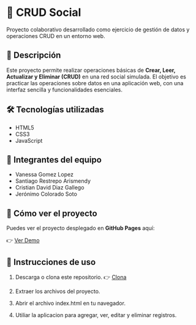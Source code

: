 # 📱 CRUD Social

Proyecto colaborativo desarrollado como ejercicio de gestión de datos y operaciones CRUD en un entorno web.

## 📌 Descripción

Este proyecto permite realizar operaciones básicas de **Crear, Leer, Actualizar y Eliminar (CRUD)** en una red social simulada. El objetivo es practicar las operaciones sobre datos en una aplicación web, con una interfaz sencilla y funcionalidades esenciales.

## 🛠️ Tecnologías utilizadas

- HTML5
- CSS3
- JavaScript

## 👥 Integrantes del equipo

- Vanessa Gomez Lopez
- Santiago Restrepo Arismendy
- Cristian David Diaz Gallego
- Jerónimo Colorado Soto

## 🚀 Cómo ver el proyecto

Puedes ver el proyecto desplegado en **GitHub Pages** aquí:

👉 [Ver Demo](https://san1000-ark.github.io/Crudy/)

## 🚀 Instrucciones de uso


1. Descarga o clona este repositorio.
👉 [Clona](https://github.com/San1000-Ark/Crudy.git)

2. Extraer los archivos del proyecto.
   
3. Abrir el archivo index.html en tu navegador.
   
4. Utiliar la aplicacion para agregar, ver, editar y eliminar registros.

